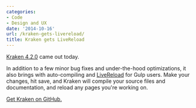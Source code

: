 ```yaml
---
categories:
- Code
- Design and UX
date: '2014-10-16'
url: /kraken-gets-livereload/
title: Kraken gets LiveReload
---
```


[Kraken 4.2.0](http://cferdinandi.github.io/kraken/) came out today.

In addition to a few minor bug fixes and under-the-hood optimizations, it also brings with auto-compiling and [LiveReload](http://livereload.com/) for Gulp users. Make your changes, hit save, and Kraken will compile your source files and documentation, and reload any pages you're working on.

[Get Kraken on GitHub.](http://cferdinandi.github.io/kraken/)